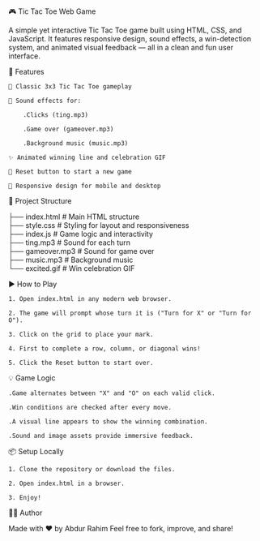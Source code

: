 🎮 Tic Tac Toe Web Game

A simple yet interactive Tic Tac Toe game built using HTML, CSS, and JavaScript. It features responsive design, sound effects, a win-detection system, and animated visual feedback — all in a clean and fun user interface.

🚀 Features

    🎲 Classic 3x3 Tic Tac Toe gameplay

    🎵 Sound effects for:

        .Clicks (ting.mp3)

        .Game over (gameover.mp3)

        .Background music (music.mp3)

    ✨ Animated winning line and celebration GIF

    🔁 Reset button to start a new game

    📱 Responsive design for mobile and desktop

📁 Project Structure

├── index.html             # Main HTML structure <br>
├── style.css              # Styling for layout and responsiveness <br>
├── index.js               # Game logic and interactivity <br>
├── ting.mp3               # Sound for each turn <br>
├── gameover.mp3           # Sound for game over <br>
├── music.mp3              # Background music <br>
└── excited.gif            # Win celebration GIF 

▶️ How to Play

    1. Open index.html in any modern web browser.

    2. The game will prompt whose turn it is ("Turn for X" or "Turn for O").

    3. Click on the grid to place your mark.

    4. First to complete a row, column, or diagonal wins!

    5. Click the Reset button to start over.

💡 Game Logic

    .Game alternates between "X" and "O" on each valid click.

    .Win conditions are checked after every move.

    .A visual line appears to show the winning combination.

    .Sound and image assets provide immersive feedback.

📦 Setup Locally

    1. Clone the repository or download the files.

    2. Open index.html in a browser.

    3. Enjoy!

🧑‍💻 Author

Made with ❤️ by Abdur Rahim
Feel free to fork, improve, and share!